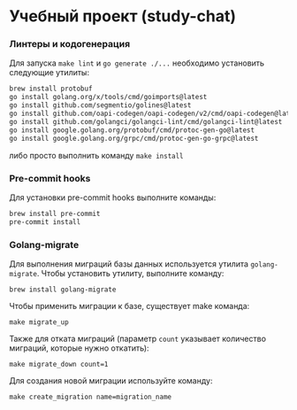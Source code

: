 # Учебный проект (study-chat)

### Линтеры и кодогенерация

Для запуска `make lint` и `go generate ./...` необходимо установить следующие утилиты:

```sh
brew install protobuf
go install golang.org/x/tools/cmd/goimports@latest
go install github.com/segmentio/golines@latest
go install github.com/oapi-codegen/oapi-codegen/v2/cmd/oapi-codegen@latest
go install github.com/golangci/golangci-lint/cmd/golangci-lint@latest
go install google.golang.org/protobuf/cmd/protoc-gen-go@latest
go install google.golang.org/grpc/cmd/protoc-gen-go-grpc@latest
```

либо просто выполнить команду `make install`

### Pre-commit hooks

Для установки pre-commit hooks выполните команды:

```sh
brew install pre-commit
pre-commit install
```

### Golang-migrate

Для выполнения миграций базы данных используется утилита `golang-migrate`.
Чтобы установить утилиту, выполните команду:

```shell
brew install golang-migrate
```

Чтобы применить миграции к базе, существует make команда:

```shell
make migrate_up
```

Также для отката миграций (параметр `count` указывает количество миграций, которые нужно откатить):
```shell
make migrate_down count=1
```

Для создания новой миграции используйте команду:
```shell
make create_migration name=migration_name
```
